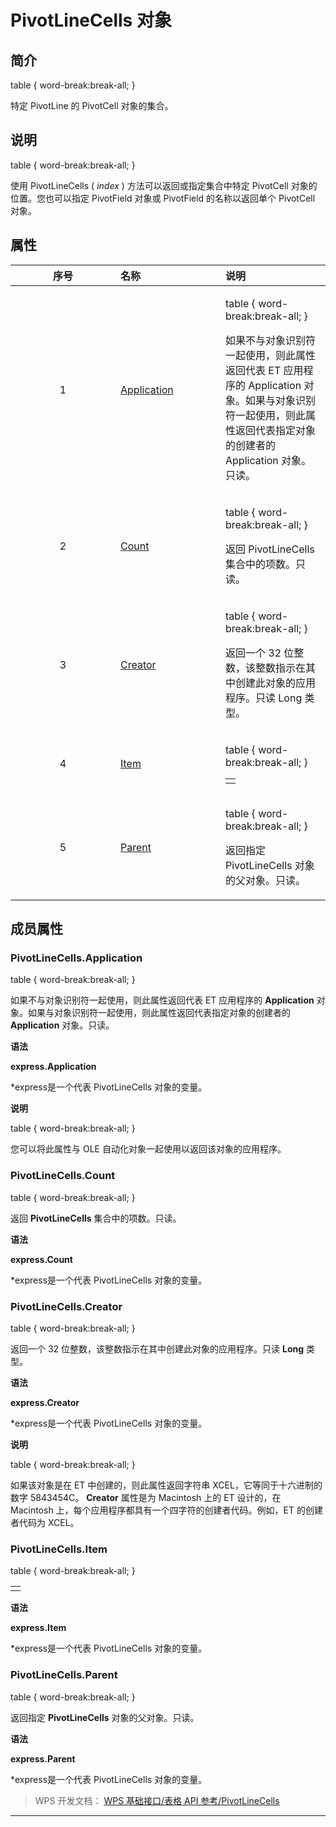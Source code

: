 # PivotLineCells 对象

## 简介

table { word-break:break-all; }

特定 PivotLine 的 PivotCell 对象的集合。

## 说明

table { word-break:break-all; }

使用 PivotLineCells ( *index* ) 方法可以返回或指定集合中特定 PivotCell 对象的位置。您也可以指定 PivotField 对象或 PivotField 的名称以返回单个 PivotCell 对象。

## 属性

<table>
<colgroup>
<col style="width: 33%" />
<col style="width: 33%" />
<col style="width: 33%" />
</colgroup>
<thead>
<tr class="header" style="text-align:center;vertical-align:middle;">
<th style="text-align: center;">序号</th>
<th style="text-align: left;">名称</th>
<th style="text-align: left;">说明</th>
</tr>
</thead>
<tbody>
<tr class="odd" data-editname="properties">
<td style="text-align: center;" data-valian="middle">1</td>
<td style="text-align: left;" data-valian="middle"><a href="#PivotLineCells.Application">Application</a></td>
<td style="text-align: left;" data-valian="middle"><p>table { word-break:break-all; }</p>
<p>如果不与对象识别符一起使用，则此属性返回代表 ET 应用程序的 <span>Application</span> 对象。如果与对象识别符一起使用，则此属性返回代表指定对象的创建者的 Application 对象。只读。</p></td>
</tr>
<tr class="even" data-editname="properties">
<td style="text-align: center;" data-valian="middle">2</td>
<td style="text-align: left;" data-valian="middle"><a href="#PivotLineCells.Count">Count</a></td>
<td style="text-align: left;" data-valian="middle"><p>table { word-break:break-all; }</p>
<p>返回 PivotLineCells 集合中的项数。只读。</p></td>
</tr>
<tr class="odd" data-editname="properties">
<td style="text-align: center;" data-valian="middle">3</td>
<td style="text-align: left;" data-valian="middle"><a href="#PivotLineCells.Creator">Creator</a></td>
<td style="text-align: left;" data-valian="middle"><p>table { word-break:break-all; }</p>
<p>返回一个 32 位整数，该整数指示在其中创建此对象的应用程序。只读 Long 类型。</p></td>
</tr>
<tr class="even" data-editname="properties">
<td style="text-align: center;" data-valian="middle">4</td>
<td style="text-align: left;" data-valian="middle"><a href="#PivotLineCells.Item">Item</a></td>
<td style="text-align: left;" data-valian="middle"><p>table { word-break:break-all; }</p>
<table>
<tbody>
<tr class="odd">
<td></td>
</tr>
</tbody>
</table></td>
</tr>
<tr class="odd" data-editname="properties">
<td style="text-align: center;" data-valian="middle">5</td>
<td style="text-align: left;" data-valian="middle"><a href="#PivotLineCells.Parent">Parent</a></td>
<td style="text-align: left;" data-valian="middle"><p>table { word-break:break-all; }</p>
<p>返回指定 PivotLineCells 对象的父对象。只读。</p></td>
</tr>
</tbody>
</table>

## 成员属性

### PivotLineCells.Application

table { word-break:break-all; }

如果不与对象识别符一起使用，则此属性返回代表 ET 应用程序的 **Application** 对象。如果与对象识别符一起使用，则此属性返回代表指定对象的创建者的 **Application** 对象。只读。

**语法**

**express.Application**

\*express是一个代表 PivotLineCells 对象的变量。

**说明**

table { word-break:break-all; }

您可以将此属性与 OLE 自动化对象一起使用以返回该对象的应用程序。

### PivotLineCells.Count

table { word-break:break-all; }

返回 **PivotLineCells** 集合中的项数。只读。

**语法**

**express.Count**

\*express是一个代表 PivotLineCells 对象的变量。

### PivotLineCells.Creator

table { word-break:break-all; }

返回一个 32 位整数，该整数指示在其中创建此对象的应用程序。只读 **Long** 类型。

**语法**

**express.Creator**

\*express是一个代表 PivotLineCells 对象的变量。

**说明**

table { word-break:break-all; }

如果该对象是在 ET 中创建的，则此属性返回字符串 XCEL，它等同于十六进制的数字 5843454C。 **Creator** 属性是为 Macintosh 上的 ET 设计的，在 Macintosh 上，每个应用程序都具有一个四字符的创建者代码。例如，ET 的创建者代码为 XCEL。

### PivotLineCells.Item

table { word-break:break-all; }

|     |
|-----|
|     |

**语法**

**express.Item**

\*express是一个代表 PivotLineCells 对象的变量。

### PivotLineCells.Parent

table { word-break:break-all; }

返回指定 **PivotLineCells** 对象的父对象。只读。

**语法**

**express.Parent**

\*express是一个代表 PivotLineCells 对象的变量。

> WPS 开发文档： [WPS 基础接口/表格 API 参考/PivotLineCells](https://qn.cache.wpscdn.cn/encs/doc/office_v19/index.htm)

------------------------------------------------------------------------
